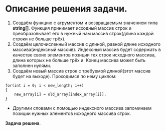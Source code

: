 # Описание решения задачи.
1. Создаём функцию с агрументом и возвращаемым значением типа **string[]**. Функция принимает исходный массив строк и преобразовывает его в нужный нам массив строк(длина каждой строки не больше трёх).
2. Создаём целочисленный массив с длиной, равной длине исходного массива(индексный массив). Индексный массив будет содержать в качестве своих элементов позиции тех строк исходного массива, длина которых не больше трёх и. Конец массива может быть заполнен нулями.
3. Создаём новый массив строк с требуемой длиной(этот массив будет на выходе). Проходимся по нему циклом:
```
for(int i = 0; i < new_length; i++)
{
    new_array[i] = old_array[index_array[i]];
}
```
* Другими словами с помощью индексного массива запоминаем позиции нужных элементов исходного массива строк.

**Задача решена**.